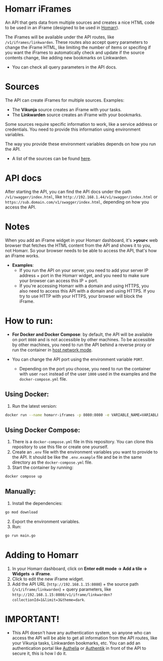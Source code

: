 # Homarr iFrames

An API that gets data from multiple sources and creates a nice HTML code to be used in an iFrame (designed to be used in [Homarr](https://github.com/ajnart/homarr)).

The iFrames will be available under the API routes, like `/v1/iframes/linkwarden`. These routes also accept query parameters to change the iFrame HTML, like limiting the number of items or specifing if you want the iFrames to automatically check and update if the source contents change, like adding new bookmarks on Linkwarden.

- You can check all query parameters in the API docs.

# Sources

The API can create iFrames for multiple sources. Examples:

- The **Vikunja** source creates an iFrame with your tasks.
- The **Linkwarden** source creates an iFrame with your bookmarks.

Some sources require specific information to work, like a service address or credentials. You need to provide this information using environment variables.

The way you provide these environment variables depends on how you run the API.

- A list of the sources can be found [here](/docs/SOURCES.md).

# API docs

After starting the API, you can find the API docs under the path `/v1/swagger/index.html`, like `http://192.168.1.44/v1/swagger/index.html` or `https://sub.domain.com/v1/swagger/index.html`, depending on how you access the API.

# Notes

When you add an iFrame widget in your Homarr dashboard, it's **>your<** web browser that fetches the HTML content from the API and shows it to you, not Homarr. So your browser needs to be able to access the API, that's how an iFrame works.

- **Examples**:
  - If you run the API on your server, you need to add your server IP address + port in the Homarr widget, and you need to make sure your browser can access this IP + port.
  - If you're accessing Homarr with a domain and using HTTPS, you also need to access this API with a domain and using HTTPS. If you try to use HTTP with your HTTPS, your browser will block the iFrame.

# How to run:

- **For Docker and Docker Compose**: by default, the API will be available on port `8080` and is not accessible by other machines. To be accessible by other machines, you need to run the API behind a reverse proxy or run the container in [host network mode](https://docs.docker.com/network/drivers/host/).

- You can change the API port using the environment variable `PORT`.
  - Depending on the port you choose, you need to run the container with user `root` instead of the user `1000` used in the examples and the `docker-compose.yml` file.

## Using Docker:

1. Run the latest version:

```sh
docker run --name homarr-iframes -p 8080:8080 -e VARIABLE_NAME=VARIABLE_VALUE -e VARIABLE_NAME=VARIABLE_VALUE ghcr.io/diogovalentte/homarr-iframes:latest
```

## Using Docker Compose:

1. There is a `docker-compose.yml` file in this repository. You can clone this repository to use this file or create one yourself.
2. Create an `.env` file with the environment variables you want to provide to the API. It should be like the `.env.example` file and be in the same directory as the `docker-compose.yml` file.
3. Start the container by running:

```sh
docker compose up
```

## Manually:

1. Install the dependencies:

```sh
go mod download
```

2. Export the environment variables.
3. Run:

```sh
go run main.go
```

# Adding to Homarr

1. In your Homarr dashboard, click on **Enter edit mode -> Add a tile -> Widgets -> iFrame**.
2. Click to edit the new iFrame widget.
3. Add the API URL (`http://192.168.1.15:8080`) + the source path (`/v1/iframe/linkwarden`) + query parameters, like `http://192.168.1.15:8080/v1/iframe/linkwarden?collectionId=1&limit=3&theme=dark`.

# IMPORTANT!

- This API doesn't have any authentication system, so anyone who can access the API will be able to get all information from the API routes, like your Vikunja tasks, Linkwarden bookmarks, etc. You can add an authentication portal like [Authelia](https://github.com/authelia/authelia) or [Authentik](https://github.com/goauthentik/authentik) in front of the API to secure it, this is how I do it.
